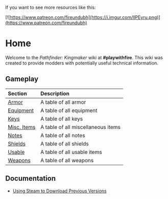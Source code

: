 <!-- TITLE: Pathfinder: Kingmaker -->
<!-- SUBTITLE: Pathfinder: Kingmaker -->

If you want to see more resources like this:

[![https://www.patreon.com/fireundubh](https://i.imgur.com/llPEyru.png)](https://www.patreon.com/fireundubh)

# Home
Welcome to the *Pathfinder: Kingmaker* wiki at **#playwithfire**. This wiki was created to provide modders with potentially useful technical information.

## Gameplay

Section | Description
:--- | :---
[Armor](kingmaker/armor) | A table of all armor
[Equipment](kingmaker/equipment) | A table of all equipment
[Keys](kingmaker/keys) | A table of all keys
[Misc. Items](kingmaker/misc-items) | A table of all miscellaneous items
[Notes](kingmaker/notes) | A table of all notes
[Shields](kingmaker/shields) | A table of all shields
[Usable](kingmaker/usable) | A table of all usable items
[Weapons](kingmaker/weapons) | A table of all weapons

## Documentation

* [Using Steam to Download Previous Versions](/kingmaker/steam-console)